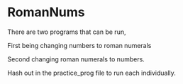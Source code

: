 # RomanNums

There are two programs that can be run, 

First being changing numbers to roman numerals 

Second changing roman numerals to numbers.

Hash out in the practice_prog file to run each individually.
